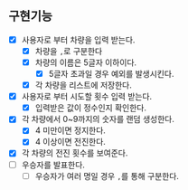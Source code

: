 ## 구현기능
- [x] 사용자로 부터 차량을 입력 받는다.
  - [x] 차량을 `,`로 구분한다
  - [x] 차량의 이름은 5글자 이하이다.
    - [x] 5글자 초과일 경우 예외를 발생시킨다.
  - [x] 각 차량을 리스트에 저장한다.
- [x] 사용자로 부터 시도할 횟수 입력 받는다.
  - [x] 입력받은 값이 정수인지 확인한다.
- [x] 각 차량에서 0~9까지의 숫자를 랜덤 생성한다.
  - [x] 4 미만이면 정지한다.
  - [x] 4 이상이면 전진한다.
- [x] 각 차량의 전진 횟수를 보여준다.
- [ ] 우승자를 발표한다.
  - [ ] 우승자가 여러 명일 경우 `,`를 통해 구분한다.